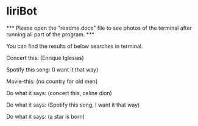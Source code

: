 # liriBot

*** Please open the "readme.docs" file to see photos of the terminal after running all part of the program. *** 



You can find the results of below searches in terminal.

Concert this: (Enrique Iglesias)



Spotify this song: (I want it that way)



Movie-this: (no country for old men)


Do what it says: (concert this, celine dion)


Do what it says: (Spotify this song, I want it that way)


Do what it says: (a star is born)
